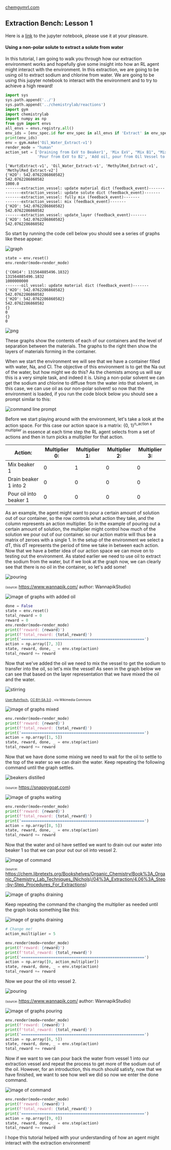 [chemgymrl.com](https://chemgymrl.com/)

## Extraction Bench: Lesson 1

Here is a [link](https://github.com/chemgymrl/chemgymrl/blob/main/lessons/notebooks/extraction_lesson.ipynb) to the jupyter notebook, please use it at your pleasure.

#### Using a non-polar solute to extract a solute from water

In this tutorial, I am going to walk you through how our extraction environment works and hopefully give some insight into how an
RL agent might interact with the environment. In this extraction, we are going to be using oil to extract sodium and
chlorine from water. We are going to be using this jupyter notebook to interact
with the environment and to try to achieve a high reward!


```python
import sys
sys.path.append('../')
sys.path.append('../chemistrylab/reactions')
import gym
import chemistrylab
import numpy as np
from gym import envs
all_envs = envs.registry.all()
env_ids = [env_spec.id for env_spec in all_envs if 'Extract' in env_spec.id]
print(env_ids)
env = gym.make('Oil_Water_Extract-v1')
render_mode = "human"
action_set = ['Draining from ExV to Beaker1', 'Mix ExV', "Mix B1", "Mix B2", "Pour from B1 to ExV", "Pour from B1 to B2",
              'Pour from ExV to B2', 'Add oil, pour from Oil Vessel to ExV', 'wait', 'Done']

```

    ['WurtzExtract-v1', 'Oil_Water_Extract-v1', 'MethylRed_Extract-v1', 'MethylRed_Extract-v2']
    {'H2O': 542.0762286860582}
    542.0762286860582
    1000.0
    -------extraction_vessel: update material dict (feedback_event)-------
    -------extraction_vessel: update solute dict (feedback_event)-------
    -------extraction_vessel: fully mix (feedback_event)-------
    -------extraction_vessel: mix (feedback_event)-------
    {'H2O': 542.0762286860582}
    542.0762286860582
    -------extraction_vessel: update_layer (feedback_event)-------
    {'H2O': 542.0762286860582}
    542.0762286860582


So start by running the code cell below you should see a series of graphs like these appear:

![graph](tutorial_figures/extraction-lesson-1/oil_and_water_0.png)


```python
state = env.reset()
env.render(mode=render_mode)
```

    {'C6H14': 131564885496.1832}
    131564885496.1832
    1000000000
    -------oil_vessel: update material dict (feedback_event)-------
    {'H2O': 542.0762286860582}
    542.0762286860582
    {'H2O': 542.0762286860582}
    542.0762286860582
    {}
    0
    {}
    0



    
![png](../tutorial_figures/extraction-lesson-1/output_3_1.png)
    


These graphs show the contents of each of our containers and the level of separation between the materials. The graphs
to the right then show the layers of materials forming in the container.

When we start the environment we will see that we have a container filled with water, Na, and Cl. The objective of this
environment is to get the Na out of the water, but how might we do this? As the chemists among us will say this is a
very simple task, and indeed it is. Using a non-polar solvent we can get the sodium and chlorine to diffuse from the
water into that solvent, in this case, we can use oil as our non-polar solvent! so now that the environment is loaded,
if you run the code block below you should see a prompt similar to this:

![command line prompt](../tutorial_figures/extraction-lesson-1/oil_water_console_0.png)

Before we start playing around with the environment, let's take a look at
the action space. For this case our action space is a matrix: {0, 1}<sup>n_action x multiplier</sup> in essence at each
time step the RL agent selects from a set of actions and then in turn picks a multiplier for that action. 

| Action:                | Multiplier 0: | Multiplier 1: | Multiplier 2: | Multiplier 3: |
|------------------------|---------------|---------------|---------------|---------------|
| Mix beaker 1           | 0             | 1             | 0             | 0             |
| Drain beaker 1 into 2  | 0             | 0             | 0             | 0             |
| Pour oil into beaker 1 | 0             | 0             | 0             | 0             |

As an example, the agent might want to pour a certain amount of solution out of our container, so the row controls what action they take,
and the column represents an action multiplier. So in the example of pouring out a certain amount of solution, the
multiplier might control how much of the solution we pour out of our container. so our action matrix will thus be a
matrix of zeroes with a single 1. In the setup of the environment we select a dT, this dT represents the period of time
we take in between each action. Now that we have a better idea of our action space we can move on to testing out the
environment. As stated earlier we need to use oil to extract the sodium from the water, but if we look at the graph now,
we can clearly see that there is no oil in the container, so let's add some!

![pouring](https://www.wannapik.com/media/W1siZiIsIjIwMTYvMDgvMjIvNXVhOHpnb3Rmd183cGhoODRvcDJnX3Blb3AyODU2LnBuZyJdXQ/6e0ba1585cde8e71/7phh84op2g_peop2856.png)

<a style="font-size: 10px">(source: https://www.wannapik.com/ author: WannapikStudio)</a>


![image of graphs with added oil](../tutorial_figures/extraction-lesson-1/oil_and_water_1.png)



```python
done = False
state = env.reset()
total_reward = 0
reward = 0
env.render(mode=render_mode)
print(f'reward: {reward}')
print(f'total_reward: {total_reward}')
print('======================================================')
action = np.array([7, 3])
state, reward, done, _ = env.step(action)
total_reward += reward
```

Now that we've added the oil we need to mix the vessel to get the sodium to transfer into the oil, so let's mix the
vessel! As seen in the graph below we can see that based on the layer representation that we have mixed the oil and the water.

![stirring](https://upload.wikimedia.org/wikipedia/commons/3/32/Magnetic_Stirrer.JPG)

<a style="font-size: 10px" href="https://commons.wikimedia.org/wiki/File:Magnetic_Stirrer.JPG">User:Ruhrfisch</a>, <a style="font-size: 10px" href="http://creativecommons.org/licenses/by-sa/3.0/">CC BY-SA 3.0</a> <a style="font-size: 10px">, via Wikimedia Commons</a>

![image of graphs mixed](../tutorial_figures/extraction-lesson-1/oil_and_water_2.png)


```python
env.render(mode=render_mode)
print(f'reward: {reward}')
print(f'total_reward: {total_reward}')
print('======================================================')
action = np.array([1, 5])
state, reward, done, _ = env.step(action)
total_reward += reward
```

Now that we have done some mixing we need to wait for the oil to settle to the top of the water so we can drain the
water. Keep repeating the following command until the graph settles.

![beakers distilled](https://snappygoat.com/b/60fdba1753ca3da1929058cf221c8dcd10edbb70)

<a style="font-size: 10px">(source: https://snappygoat.com)</a>

![image of graphs waiting ](../tutorial_figures/extraction-lesson-1/oil_and_water_3.png)


```python
env.render(mode=render_mode)
print(f'reward: {reward}')
print(f'total_reward: {total_reward}')
print('======================================================')
action = np.array([8, 5])
state, reward, done, _ = env.step(action)
total_reward += reward
```

Now that the water and oil have settled we want to drain out our water into beaker 1 so that we can pour out our oil
into vessel 2.

![image of command](../tutorial_figures/extraction-lesson-1/drain_vessel.png)

<a style="font-size: 10px">(source: https://chem.libretexts.org/Bookshelves/Organic_Chemistry/Book%3A_Organic_Chemistry_Lab_Techniques_(Nichols)/04%3A_Extraction/4.06%3A_Step-by-Step_Procedures_For_Extractions)</a>

![image of graphs draining](../tutorial_figures/extraction-lesson-1/oil_water_4.png)

Keep repeating the command the changing the multiplier as needed until the graph looks something like this:

![image of graphs draining](../tutorial_figures/extraction-lesson-1/oil_water_5.png)



```python
# Change me!
action_muiltiplier = 5

env.render(mode=render_mode)
print(f'reward: {reward}')
print(f'total_reward: {total_reward}')
print('======================================================')
action = np.array([0, action_multiplier])
state, reward, done, _ = env.step(action)
total_reward += reward
```


Now we pour the oil into vessel 2.

![pouring](https://www.wannapik.com/media/W1siZiIsIjIwMTYvMDgvMjIvNXVhOHpnb3Rmd183cGhoODRvcDJnX3Blb3AyODU2LnBuZyJdXQ/6e0ba1585cde8e71/7phh84op2g_peop2856.png)

<a style="font-size: 10px">(source: https://www.wannapik.com/ author: WannapikStudio)</a>

![image of graphs pouring](../tutorial_figures/extraction-lesson-1/oil_water_6.png)



```python
env.render(mode=render_mode)
print(f'reward: {reward}')
print(f'total_reward: {total_reward}')
print('======================================================')
action = np.array([6, 5])
state, reward, done, _ = env.step(action)
total_reward += reward
```

Now if we want to we can pour back the water from vessel 1 into our extraction vessel and repeat the process to get more of the sodium out of the oil. However, for an introduction, this much should satisfy, now that we have finished,
we want to see how well we did so now we enter the done command.

![image of command](../tutorial_figures/extraction-lesson-1/oil_water_console_7.png)


```python
env.render(mode=render_mode)
print(f'reward: {reward}')
print(f'total_reward: {total_reward}')
print('======================================================')
action = np.array([9, 0])
state, reward, done, _ = env.step(action)
total_reward += reward
```

I hope this tutorial helped with your understanding of how an agent might interact with the extraction environment!
